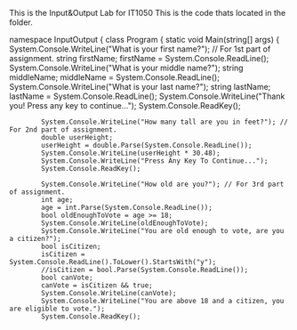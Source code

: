 This is the Input&Output Lab for IT1050
This is the code thats located in the folder.

namespace InputOutput
{
    class Program
    {
        static void Main(string[] args)
        {
            System.Console.WriteLine("What is your first name?"); // For 1st part of assignment.
            string firstName;
            firstName = System.Console.ReadLine();
            System.Console.WriteLine("What is your middle name?");
            string middleName;
            middleName = System.Console.ReadLine();
            System.Console.WriteLine("What is your last name?");
            string lastName;
            lastName = System.Console.ReadLine();
            System.Console.WriteLine("Thank you! Press any key to continue...");
            System.Console.ReadKey();

            System.Console.WriteLine("How many tall are you in feet?"); // For 2nd part of assignment.
            double userHeight;
            userHeight = double.Parse(System.Console.ReadLine());
            System.Console.WriteLine(userHeight * 30.48);
            System.Console.WriteLine("Press Any Key To Continue...");
            System.Console.ReadKey();

            System.Console.WriteLine("How old are you?"); // For 3rd part of assignment.
            int age;
            age = int.Parse(System.Console.ReadLine());
            bool oldEnoughToVote = age >= 18;
            System.Console.WriteLine(oldEnoughToVote);
            System.Console.WriteLine("You are old enough to vote, are you a citizen?");
            bool isCitizen;
            isCitizen = System.Console.ReadLine().ToLower().StartsWith("y");
            //isCitizen = bool.Parse(System.Console.ReadLine());
            bool canVote;
            canVote = isCitizen && true;
            System.Console.WriteLine(canVote);
            System.Console.WriteLine("You are above 18 and a citizen, you are eligible to vote.");
            System.Console.ReadKey();
            
            

